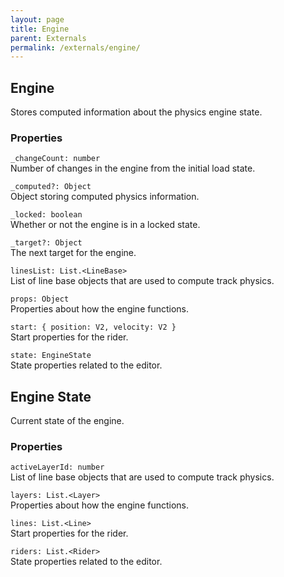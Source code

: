 ```yaml
---
layout: page
title: Engine
parent: Externals
permalink: /externals/engine/
---
```


## Engine

Stores computed information about the physics engine state.

### Properties

`_changeCount: number`\
Number of changes in the engine from the initial load state.

`_computed?: Object`\
Object storing computed physics information.

`_locked: boolean`\
Whether or not the engine is in a locked state.

`_target?: Object`\
The next target for the engine.

`linesList: List.<LineBase>`\
List of line base objects that are used to compute track physics.

`props: Object`\
Properties about how the engine functions.

`start: { position: V2, velocity: V2 }`\
Start properties for the rider.

`state: EngineState`\
State properties related to the editor.

## Engine State

Current state of the engine.

### Properties

`activeLayerId: number`\
List of line base objects that are used to compute track physics.

`layers: List.<Layer>`\
Properties about how the engine functions.

`lines: List.<Line>`\
Start properties for the rider.

`riders: List.<Rider>`\
State properties related to the editor.
